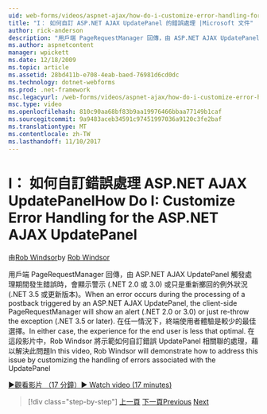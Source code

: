 ```yaml
---
uid: web-forms/videos/aspnet-ajax/how-do-i-customize-error-handling-for-the-aspnet-ajax-updatepanel
title: "I： 如何自訂 ASP.NET AJAX UpdatePanel 的錯誤處理 |Microsoft 文件"
author: rick-anderson
description: "用戶端 PageRequestManager 回傳，由 ASP.NET AJAX UpdatePanel 觸發處理期間發生錯誤時，會顯示警示 (。 NE..."
ms.author: aspnetcontent
manager: wpickett
ms.date: 12/18/2009
ms.topic: article
ms.assetid: 28bd411b-e708-4eab-baed-76981d6cd0dc
ms.technology: dotnet-webforms
ms.prod: .net-framework
msc.legacyurl: /web-forms/videos/aspnet-ajax/how-do-i-customize-error-handling-for-the-aspnet-ajax-updatepanel
msc.type: video
ms.openlocfilehash: 810c90aa68bf83b9aa19976466bbaa77149b1caf
ms.sourcegitcommit: 9a9483aceb34591c97451997036a9120c3fe2baf
ms.translationtype: MT
ms.contentlocale: zh-TW
ms.lasthandoff: 11/10/2017
---
```

<a name="how-do-i-customize-error-handling-for-the-aspnet-ajax-updatepanel"></a><span data-ttu-id="6f71b-103">I： 如何自訂錯誤處理 ASP.NET AJAX UpdatePanel</span><span class="sxs-lookup"><span data-stu-id="6f71b-103">How Do I: Customize Error Handling for the ASP.NET AJAX UpdatePanel</span></span>
====================
<span data-ttu-id="6f71b-104">由[Rob Windsor](https://twitter.com/robwindsor)</span><span class="sxs-lookup"><span data-stu-id="6f71b-104">by [Rob Windsor](https://twitter.com/robwindsor)</span></span>

<span data-ttu-id="6f71b-105">用戶端 PageRequestManager 回傳，由 ASP.NET AJAX UpdatePanel 觸發處理期間發生錯誤時，會顯示警示 (.NET 2.0 或 3.0) 或只是重新擲回的例外狀況 (.NET 3.5 或更新版本)。</span><span class="sxs-lookup"><span data-stu-id="6f71b-105">When an error occurs during the processing of a postback triggered by an ASP.NET AJAX UpdatePanel, the client-side PageRequestManager will show an alert (.NET 2.0 or 3.0) or just re-throw the exception (.NET 3.5 or later).</span></span> <span data-ttu-id="6f71b-106">在任一情況下，終端使用者體驗是較少的最佳選擇。</span><span class="sxs-lookup"><span data-stu-id="6f71b-106">In either case, the experience for the end user is less that optimal.</span></span> <span data-ttu-id="6f71b-107">在這段影片中，Rob Windsor 將示範如何自訂錯誤 UpdatePanel 相關聯的處理，藉以解決此問題</span><span class="sxs-lookup"><span data-stu-id="6f71b-107">In this video, Rob Windsor will demonstrate how to address this issue by customizing the handling of errors associated with the UpdatePanel</span></span>

[<span data-ttu-id="6f71b-108">&#9654;觀看影片 （17 分鐘）</span><span class="sxs-lookup"><span data-stu-id="6f71b-108">&#9654; Watch video (17 minutes)</span></span>](https://channel9.msdn.com/Blogs/ASP-NET-Site-Videos/how-do-i-customize-error-handling-for-the-aspnet-ajax-updatepanel)

>[!div class="step-by-step"]
<span data-ttu-id="6f71b-109">[上一頁](set-up-your-development-environment-for-aspnet-20.md)
[下一頁](how-do-i-use-aspnet-ajax-client-templates.md)</span><span class="sxs-lookup"><span data-stu-id="6f71b-109">[Previous](set-up-your-development-environment-for-aspnet-20.md)
[Next](how-do-i-use-aspnet-ajax-client-templates.md)</span></span>
